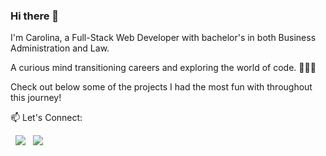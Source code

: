 ### Hi there 👋

I'm Carolina, a Full-Stack Web Developer with bachelor's in both Business Administration and Law.

A curious mind transitioning careers and exploring the world of code. 👩🏻‍💻

Check out below some of the projects I had the most fun with throughout this journey!

📫 Let's Connect:
<div id="badges">
  <a href = "mailto:brgacarolina@gmail.com"><img src="https://img.shields.io/badge/gmail-%23DD0031.svg?&style=for-the-badge&logo=gmail&logoColor=white" target="_blank"></a>
  <a href="https://www.linkedin.com/in/carolinabrga/" target="_blank"><img src="https://img.shields.io/badge/-LinkedIn-%230077B5?style=for-the-badge&logo=linkedin&logoColor=white" target="_blank"></a> 
  </div>
